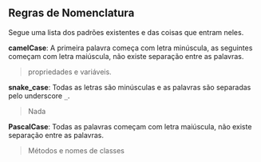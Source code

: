 ## Regras de Nomenclatura

Segue uma lista dos padrões existentes e das coisas que entram neles.

**camelCase**: A primeira palavra começa com letra minúscula, as seguintes começam com letra maiúscula, não existe separação entre as palavras.

> propriedades e variáveis.

**snake_case**: Todas as letras são minúsculas e as palavras são separadas pelo underscore `_`.

> Nada

**PascalCase**: Todas as palavras começam com letra maiúscula, não existe separação entre as palavras.

> Métodos e nomes de classes